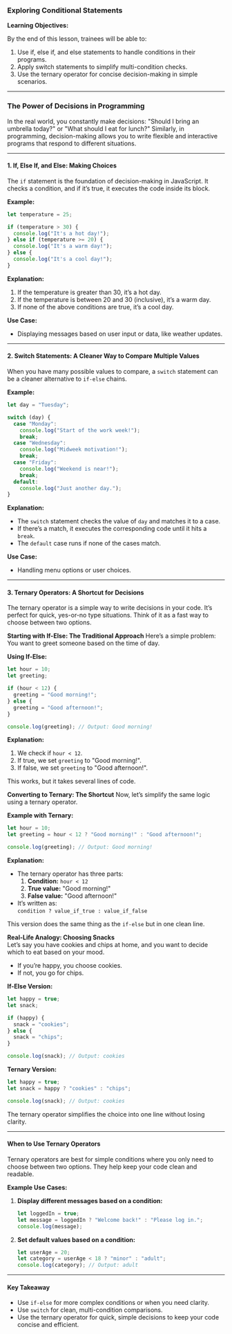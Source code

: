 ### **Exploring Conditional Statements**

**Learning Objectives:**

By the end of this lesson, trainees will be able to:

1. Use if, else if, and else statements to handle conditions in their programs.
2. Apply switch statements to simplify multi-condition checks.
3. Use the ternary operator for concise decision-making in simple scenarios.

---

### **The Power of Decisions in Programming**
In the real world, you constantly make decisions: "Should I bring an umbrella today?" or "What should I eat for lunch?" Similarly, in programming, decision-making allows you to write flexible and interactive programs that respond to different situations.

---

#### **1. If, Else If, and Else: Making Choices**
The `if` statement is the foundation of decision-making in JavaScript. It checks a condition, and if it’s true, it executes the code inside its block.

**Example:**
```javascript
let temperature = 25;

if (temperature > 30) {
  console.log("It's a hot day!");
} else if (temperature >= 20) {
  console.log("It's a warm day!");
} else {
  console.log("It's a cool day!");
}
```

**Explanation:**
1. If the temperature is greater than 30, it’s a hot day.
2. If the temperature is between 20 and 30 (inclusive), it’s a warm day.
3. If none of the above conditions are true, it’s a cool day.

**Use Case:**
- Displaying messages based on user input or data, like weather updates.

---

#### **2. Switch Statements: A Cleaner Way to Compare Multiple Values**
When you have many possible values to compare, a `switch` statement can be a cleaner alternative to `if-else` chains.

**Example:**
```javascript
let day = "Tuesday";

switch (day) {
  case "Monday":
    console.log("Start of the work week!");
    break;
  case "Wednesday":
    console.log("Midweek motivation!");
    break;
  case "Friday":
    console.log("Weekend is near!");
    break;
  default:
    console.log("Just another day.");
}
```

**Explanation:**
- The `switch` statement checks the value of `day` and matches it to a case.
- If there’s a match, it executes the corresponding code until it hits a `break`.
- The `default` case runs if none of the cases match.

**Use Case:**
- Handling menu options or user choices.

---

#### **3. Ternary Operators: A Shortcut for Decisions**
The ternary operator is a simple way to write decisions in your code. It’s perfect for quick, yes-or-no type situations. Think of it as a fast way to choose between two options.

**Starting with If-Else: The Traditional Approach**
Here’s a simple problem: You want to greet someone based on the time of day.

**Using If-Else:**  
```javascript
let hour = 10;
let greeting;

if (hour < 12) {
  greeting = "Good morning!";
} else {
  greeting = "Good afternoon!";
}

console.log(greeting); // Output: Good morning!
```

**Explanation:**
1. We check if `hour < 12`.
2. If true, we set `greeting` to "Good morning!".
3. If false, we set `greeting` to "Good afternoon!".

This works, but it takes several lines of code.

**Converting to Ternary: The Shortcut**
Now, let’s simplify the same logic using a ternary operator.

**Example with Ternary:**
```javascript
let hour = 10;
let greeting = hour < 12 ? "Good morning!" : "Good afternoon!";

console.log(greeting); // Output: Good morning!
```

**Explanation:**
- The ternary operator has three parts:
  1. **Condition:** `hour < 12`
  2. **True value:** "Good morning!"
  3. **False value:** "Good afternoon!"
- It’s written as:  
  `condition ? value_if_true : value_if_false`

This version does the same thing as the `if-else` but in one clean line.

**Real-Life Analogy: Choosing Snacks**  
Let’s say you have cookies and chips at home, and you want to decide which to eat based on your mood.

- If you’re happy, you choose cookies.  
- If not, you go for chips.

**If-Else Version:**
```javascript
let happy = true;
let snack;

if (happy) {
  snack = "cookies";
} else {
  snack = "chips";
}

console.log(snack); // Output: cookies
```

**Ternary Version:**
```javascript
let happy = true;
let snack = happy ? "cookies" : "chips";

console.log(snack); // Output: cookies
```

The ternary operator simplifies the choice into one line without losing clarity.

---

#### **When to Use Ternary Operators**
Ternary operators are best for simple conditions where you only need to choose between two options. They help keep your code clean and readable.

**Example Use Cases:**
1. **Display different messages based on a condition:**
   ```javascript
   let loggedIn = true;
   let message = loggedIn ? "Welcome back!" : "Please log in.";
   console.log(message);
   ```
2. **Set default values based on a condition:**
   ```javascript
   let userAge = 20;
   let category = userAge < 18 ? "minor" : "adult";
   console.log(category); // Output: adult
   ```

---

#### **Key Takeaway**  
- Use `if-else` for more complex conditions or when you need clarity.  
- Use `switch` for clean, multi-condition comparisons.  
- Use the ternary operator for quick, simple decisions to keep your code concise and efficient.

